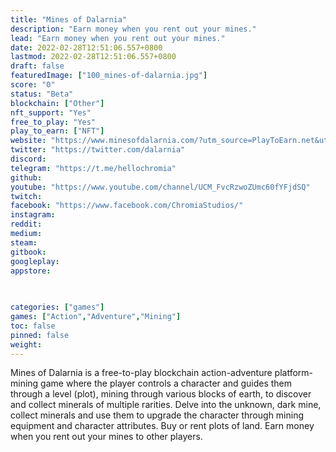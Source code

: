 ```yaml
---
title: "Mines of Dalarnia"
description: "Earn money when you rent out your mines."
lead: "Earn money when you rent out your mines."
date: 2022-02-28T12:51:06.557+0800
lastmod: 2022-02-28T12:51:06.557+0800
draft: false
featuredImage: ["100_mines-of-dalarnia.jpg"]
score: "0"
status: "Beta"
blockchain: ["Other"]
nft_support: "Yes"
free_to_play: "Yes"
play_to_earn: ["NFT"]
website: "https://www.minesofdalarnia.com/?utm_source=PlayToEarn.net&utm_medium=organic&utm_campaign=gamepage"
twitter: "https://twitter.com/dalarnia"
discord: 
telegram: "https://t.me/hellochromia"
github: 
youtube: "https://www.youtube.com/channel/UCM_FvcRzwoZUmc60fYFjdSQ"
twitch: 
facebook: "https://www.facebook.com/ChromiaStudios/"
instagram: 
reddit: 
medium: 
steam: 
gitbook: 
googleplay: 
appstore: 

  
    
categories: ["games"]
games: ["Action","Adventure","Mining"]
toc: false
pinned: false
weight: 
---
```

Mines of Dalarnia is a free-to-play blockchain action-adventure platform-mining game where the player controls a character and guides them through a level (plot), mining through various blocks of earth, to discover and collect minerals of multiple rarities. Delve into the unknown, dark mine, collect minerals and use them to upgrade the character through mining equipment and character attributes. Buy or rent plots of land. Earn money when you rent out your mines to other players.